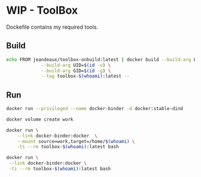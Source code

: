 # WIP - ToolBox

Dockefile contains my required tools.

## Build

```bash
echo FROM jeandeaux/toolbox-onbuild:latest | docker build --build-arg LOGIN=$(whoami) \
             --build-arg UID=$(id -u) \
             --build-arg GID=$(id -g) \
             --tag toolbox-$(whoami):latest --
```

## Run

```bash
docker run --privileged --name docker-binder -d docker:stable-dind

docker volume create work

docker run \
    --link docker-binder:docker  \
    --mount source=work,target=/home/$(whoami) \
    -ti --rm toolbox-$(whoami):latest bash

docker run \
 --link docker-binder:docker \
 -ti --rm toolbox-$(whoami):latest bash
```